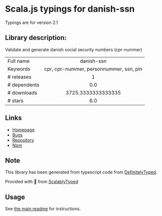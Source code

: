 
# Scala.js typings for danish-ssn

Typings are for version 2.1

## Library description:
Validate and generate danish social security numbers (cpr-nummer)

|                    |                 |
| ------------------ | :-------------: |
| Full name          | danish-ssn |
| Keywords           | cpr, cpr-nummer, personnummer, ssn, pin |
| # releases         | 1 |
| # dependents       | 0.0 |
| # downloads        | 3725.3333333333335 |
| # stars            | 6.0 |

## Links
- [Homepage](https://github.com/mathiasvr/danish-ssn#readme)
- [Bugs](https://github.com/mathiasvr/danish-ssn/issues)
- [Repository](https://github.com/mathiasvr/danish-ssn)
- [Npm](https://www.npmjs.com/package/danish-ssn)
    


## Note
This library has been generated from typescript code from [DefinitelyTyped](https://definitelytyped.org).

Provided with :purple_heart: from [ScalablyTyped](https://github.com/oyvindberg/ScalablyTyped)

## Usage
See [the main readme](../../readme.md) for instructions.


